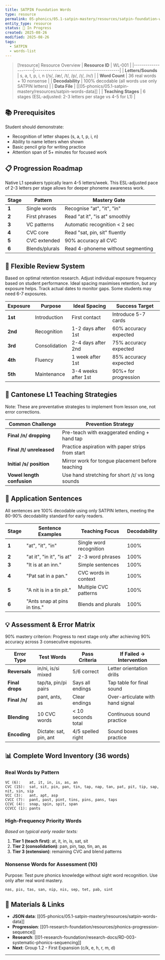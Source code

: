 ```yaml
---
title: SATPIN Foundation Words
type: resource
permalink: 05-phonics/05.1-satpin-mastery/resources/satpin-foundation-words
entity_type: resource
status: 🔄 In Progress
created: 2025-08-26
modified: 2025-08-26
tags:
  - SATPIN
  - words-list
---
```


> [!resource] Resource Overview
> | **Resource ID**      | WL-001                                     |
> |---------------------|-------------------------------------------|
> | **Letters/Sounds**   | s, a, t, p, i, n (/s/, /æ/, /t/, /p/, /ɪ/, /n/) |
> | **Word Count**       | 36 real words + 10 nonsense               |
> | **Decodability**     | 100% decodable (all words use only SATPIN letters) |
> | **Data File**        | [[05-phonics/05.1-satpin-mastery/resources/satpin-words-data]] |
> | **Teaching Stages**  | 6 stages (ESL-adjusted: 2-3 letters per stage vs 4-5 for L1) |

## 📚 Prerequisites
Student should demonstrate:
- Recognition of letter shapes (s, a, t, p, i, n)
- Ability to name letters when shown
- Basic pencil grip for writing practice
- Attention span of 5+ minutes for focused work


## 📋 Progression Roadmap
Native L1 speakers typically learn 4-5 letters/week. This ESL-adjusted pace of 2-3 letters per stage allows for deeper phoneme awareness work.

| Stage | Pattern        | Mastery Gate                      |
| ----- | -------------- | --------------------------------- |
| **1** | Single words   | Recognise "at", "it", "in"        |
| **2** | First phrases  | Read "at it", "is at" smoothly    |
| **3** | VC patterns    | Automatic recognition < 2 sec     |
| **4** | CVC core       | Read "sat, pin, sit" fluently     |
| **5** | CVC extended   | 90% accuracy all CVC              |
| **6** | Blends/plurals | Read 4-phoneme without segmenting |


## 🔄 Flexible Review System
Based on optimal retention research. Adjust individual exposure frequency based on student performance. Ideal spacing maximises retention, but any exposure helps. Track actual dates to monitor gaps. Some students may need 6-7 exposures.

| Exposure | Purpose       | Ideal Spacing       | Success Target        |
| -------- | ------------- | ------------------- | --------------------- |
| **1st**  | Introduction  | First contact       | Introduce 5-7 cards   |
| **2nd**  | Recognition   | 1-2 days after 1st  | 60% accuracy expected |
| **3rd**  | Consolidation | 2-4 days after 2nd  | 75% accuracy expected |
| **4th**  | Fluency       | 1 week after 1st    | 85% accuracy expected |
| **5th**  | Maintenance   | 3-4 weeks after 1st | 90%+ for progression  |

## 🎯 Cantonese L1 Teaching Strategies
Note: These are preventative strategies to implement from lesson one, not error corrections.

| Common Challenge           | Prevention Strategy                                    |
|---------------------------|-------------------------------------------------------|
| **Final /n/ dropping**     | Pre-teach with exaggerated ending + hand tap         |
| **Final /t/ unreleased**   | Practice aspiration with paper strips from start     |
| **Initial /s/ position**   | Mirror work for tongue placement before teaching     |
| **Vowel length confusion** | Use hand stretching for short /ɪ/ vs long sounds   |



## 📝 Application Sentences
All sentences are 100% decodable using only SATPIN letters, meeting the 80-90% decodability standard for early readers.

| Stage | Sentence Examples                     | Teaching Focus           | Decodability |
|-------|---------------------------------------|-------------------------|--------------|
| **1** | "at", "it", "in"                      | Single word recognition  | 100%         |
| **2** | "at it", "in it", "is at"            | 2-3 word phrases        | 100%         |
| **3** | "It is at an inn."                   | Simple sentences        | 100%         |
| **4** | "Pat sat in a pan."                  | CVC words in context    | 100%         |
| **5** | "A nit is in a tin pit."            | Multiple CVC patterns   | 100%         |
| **6** | "Ants snap at pins in tins."        | Blends and plurals      | 100%         |


## 💡 Assessment & Error Matrix
90% mastery criterion: Progress to next stage only after achieving 90% accuracy across 3 consecutive exposures.

| Error Type        | Test Words              | Pass Criteria       | If Failed → Intervention         |
|------------------|-------------------------|--------------------|---------------------------------|
| **Reversals**     | in/ni, is/si mixed      | 5/6 correct        | Letter orientation drills        |
| **Final drops**   | tap/ta, pin/pi pairs    | Says all endings   | Tap table for final sound       |
| **Final /n/**     | pant, ants, as          | Clear endings      | Over-articulate with hand signal |
| **Blending**      | 10 CVC words            | < 10 seconds total | Continuous sound practice        |
| **Encoding**      | Dictate: sat, pin, ant  | 4/5 spelled right  | Sound boxes practice            |


## 📊 Complete Word Inventory (36 words)

### Real Words by Pattern
```
VC (6):    at, it, in, is, as, an
CVC (15):  sat, sit, pin, pan, tin, tap, nap, tan, pat, pit, tip, sap, nit, sin, sip
VCC (3):   ant, apt, asp  
CVCC (7):  pant, past, pint, tins, pins, pans, taps
CCVC (4):  snap, spin, spit, span
CCVCC (1): pants
```

### High-Frequency Priority Words
*Based on typical early reader texts:*
1. **Tier 1 (teach first)**: at, it, in, is, sat, sit
2. **Tier 2 (consolidation)**: pan, pin, tap, tin, an, as
3. **Tier 3 (extension)**: remaining CVC and blend patterns

### Nonsense Words for Assessment (10)
Purpose: Test pure phonics knowledge without sight word recognition. Use only after real word mastery.

```
nas, pis, tas, san, nip, nis, sep, tet, pab, sint
```


## 📎 Materials & Links

- **JSON data**: [[05-phonics/05.1-satpin-mastery/resources/satpin-words-data]]
- **Progression**: [[01-research-foundation/resources/phonics-progression-sequence]]
- **Research**: [[01-research-foundation/research-docs/RD-003-systematic-phonics-sequencing]]
- **Next**: Group 1.2 - First Expansion (c/k, e, h, r, m, d)

---